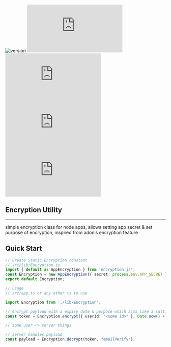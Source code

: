 ![version](https://img.shields.io/github/package-json/v/Venipa/encryption.js/master?style=flat&label=encryption.js)
![NPM Version](https://img.shields.io/npm/v/encryption.js?label=npm)
![size](https://badgen.net/bundlephobia/min/encryption.js)
![size zipped](https://badgen.net/bundlephobia/minzip/encryption.js)
![Supports Treeshaking](https://badgen.net/bundlephobia/tree-shaking/encryption.js)

## Encryption Utility
---
simple encryption class for node apps, allows setting app secret & set purpose of encryption, inspired from adonis encryption feature

## Quick Start

```ts
// Create Static Encryption constant
// src/lib/Encryption.ts
import { default as AppEncryption } from 'encryption.js';
const Encryption = new AppEncryption({ secret: process.env.APP_SECRET })
export default Encryption;

// usage
// src/app.ts or any other ts to use

import Encryption from './lib/Encryption';

// encrypt payload with a expiry date & purpose which acts like a salt, decrypting will require the purpose to return the encrypted object, otherwise null
const token = Encryption.encrypt({ userId: "<some id>" }, Date.now() + 1000 * 60 * 60, "emailVerify");

// some user <> server things

// server handles payload
const payload = Encryption.decrypt(token, "emailVerify");
```
